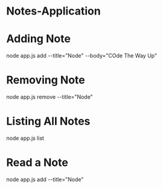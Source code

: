 # Notes-Application

# Adding Note
node app.js add --title="Node" --body="COde The Way Up"

# Removing Note
node app.js remove --title="Node"

# Listing All Notes
node app.js list

# Read a Note
node app.js add --title="Node"
